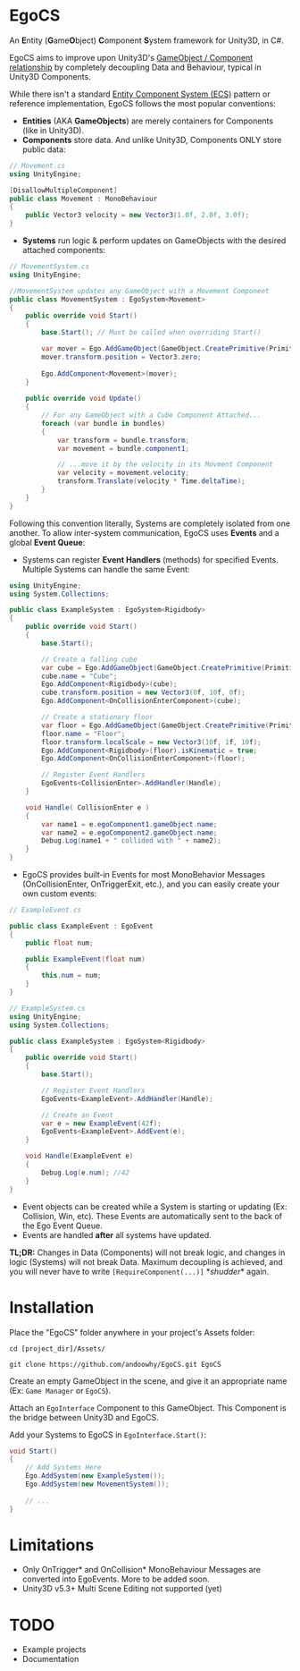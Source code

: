 # EgoCS
An **E**ntity (**G**ame**O**bject) **C**omponent **S**ystem framework for Unity3D, in C#.

EgoCS aims to improve upon Unity3D's [GameObject / Component relationship](http://docs.unity3d.com/Manual/TheGameObject-ComponentRelationship.html) by completely decoupling Data and Behaviour, typical in Unity3D Components.

While there isn't a standard [Entity Component System (ECS)](https://en.wikipedia.org/wiki/Entity_component_system) pattern or reference implementation, EgoCS follows the most popular conventions:

* **Entities** (AKA **GameObjects**) are merely containers for Components (like in Unity3D).
* **Components** store data. And unlike Unity3D, Components ONLY store public data:

```C#
// Movement.cs
using UnityEngine;

[DisallowMultipleComponent]
public class Movement : MonoBehaviour
{
    public Vector3 velocity = new Vector3(1.0f, 2.0f, 3.0f);
}
```

* **Systems** run logic & perform updates on GameObjects with the desired attached components:

```C#
// MovementSystem.cs
using UnityEngine;

//MovementSystem updates any GameObject with a Movement Component
public class MovementSystem : EgoSystem<Movement>
{
    public override void Start()
    {
        base.Start(); // Must be called when overriding Start()

        var mover = Ego.AddGameObject(GameObject.CreatePrimitive(PrimitiveType.Cube));
        mover.transform.position = Vector3.zero;
        
        Ego.AddComponent<Movement>(mover);
    }
            
    public override void Update()
    {
        // For any GameObject with a Cube Component Attached...
        foreach (var bundle in bundles)
        {
            var transform = bundle.transform;
            var movement = bundle.component1;

            // ...move it by the velocity in its Movment Component
            var velocity = movement.velocity;
            transform.Translate(velocity * Time.deltaTime);
        }
    }
}
```

Following this convention literally, Systems are completely isolated from one another. To allow inter-system communication, EgoCS uses **Events** and a global **Event Queue**:

* Systems can register **Event Handlers** (methods) for specified Events. Multiple Systems can handle the same Event:

```C#
using UnityEngine;
using System.Collections;

public class ExampleSystem : EgoSystem<Rigidbody>
{
    public override void Start()
    {
        base.Start();

        // Create a falling cube
        var cube = Ego.AddGameObject(GameObject.CreatePrimitive(PrimitiveType.Cube));
        cube.name = "Cube";
        Ego.AddComponent<Rigidbody>(cube);
        cube.transform.position = new Vector3(0f, 10f, 0f);
        Ego.AddComponent<OnCollisionEnterComponent>(cube);

        // Create a stationary floor
        var floor = Ego.AddGameObject(GameObject.CreatePrimitive(PrimitiveType.Cube));
        floor.name = "Floor";
        floor.transform.localScale = new Vector3(10f, 1f, 10f);
        Ego.AddComponent<Rigidbody>(floor).isKinematic = true;
        Ego.AddComponent<OnCollisionEnterComponent>(floor);

        // Register Event Handlers
        EgoEvents<CollisionEnter>.AddHandler(Handle);
    }

    void Handle( CollisionEnter e )
    {
        var name1 = e.egoComponent1.gameObject.name;
        var name2 = e.egoComponent2.gameObject.name;
        Debug.Log(name1 + " collided with " + name2);
    }
}
```
    
* EgoCS provides built-in Events for most MonoBehavior Messages (OnCollisionEnter, OnTriggerExit, etc.), and you can easily create your own custom events:

```C#
// ExampleEvent.cs

public class ExampleEvent : EgoEvent
{
    public float num;

    public ExampleEvent(float num)
    {
        this.num = num;
    }
}

// ExampleSystem.cs
using UnityEngine;
using System.Collections;

public class ExampleSystem : EgoSystem<Rigidbody>
{
    public override void Start()
    {
        base.Start();

        // Register Event Handlers
        EgoEvents<ExampleEvent>.AddHandler(Handle);

        // Create an Event
        var e = new ExampleEvent(42f);
        EgoEvents<ExampleEvent>.AddEvent(e);
    }

    void Handle(ExampleEvent e)
    {
        Debug.Log(e.num); //42
    }
}
```

* Event objects can be created while a System is starting or updating (Ex: Collision, Win, etc). These Events are automatically sent to the back of the Ego Event Queue.
* Events are handled **after** all systems have updated.

**TL;DR:** Changes in Data (Components) will not break logic, and changes in logic (Systems) will not break Data. Maximum decoupling is achieved, and you will never have to write `[RequireComponent(...)]` \**shudder*\* again.

# Installation

Place the "EgoCS" folder anywhere in your project's Assets folder:

```
cd [project_dir]/Assets/

git clone https://github.com/andoowhy/EgoCS.git EgoCS
```
	
Create an empty GameObject in the scene, and give it an appropriate name (Ex: `Game Manager` or `EgoCS`).

Attach an `EgoInterface` Component to this GameObject. This Component is the bridge between Unity3D and EgoCS.

Add your Systems to EgoCS in `EgoInterface.Start()`:

```C#
void Start()
{
    // Add Systems Here
    Ego.AddSystem(new ExampleSystem());
    Ego.AddSystem(new MovementSystem());
    
    // ...
}
```

# Limitations
- Only OnTrigger\* and OnCollision\* MonoBehaviour Messages are converted into EgoEvents. More to be added soon.
- Unity3D v5.3+ Multi Scene Editing not supported (yet)

# TODO
- Example projects
- Documentation
